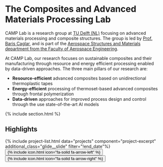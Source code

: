 ---
---
# The Composites and Advanced Materials Processing Lab

CAMP Lab is a research group at [TU Delft (NL)](https://www.tudelft.nl/en/) focusing on advanced materials processing and composite structures. The group is led by [Prof. Baris Caglar](members/baris-caglar), and is part of the [Aerospace Structures and Materials department from the Faculty of Aerospace Engineering](https://www.tudelft.nl/en/ae/organisation/departments/aerospace-structures-and-materials).

At CAMP Lab, our research focuses on sustainable composites and their manufacturing through resource and energy efficient processing enabled by data-driven approaches. The three main pillars of our research are:
- **Resource-efficient** advanced composites based on unidirectional thermoplastic tapes 
- **Energy-efficient** processing of thermoset-based advanced composites through frontal polymerization
- **Data-driven** approaches for improved process design and control through the use state-of-the-art AI models


{% include section.html %}

## Highlights

<div class="glider-container">
  <div class="glide">
    <div class="glide__track" data-glide-el="track">
      <div class="glide__slides">
        {% include project-list.html data="projects" component="project-excerpt" additional_class="glide__slide" filter="!end_date"%}
      </div>
    </div>
    <div class="glide__arrows" data-glide-el="controls">
      <button class="glide__arrow glide__arrow--left" data-glide-dir="<">{% include icon.html icon="fa-solid fa-arrow-left" %}</button>
      <button class="glide__arrow glide__arrow--right" data-glide-dir=">">{% include icon.html icon="fa-solid fa-arrow-right" %}</button>
    </div>
  </div>
</div>
<script src="https://cdn.jsdelivr.net/npm/@glidejs/glide"></script>
<script>
  const config = {
    type: "carousel",
    perView: 2,
    breakpoints: {
      600: {
        perView: 2
      }
    }
  }
  new Glide('.glide', config).mount()
</script>
